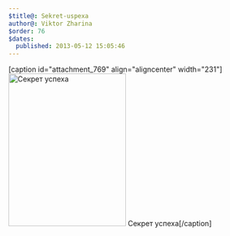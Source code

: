 ```yaml
---
$title@: Sekret-uspexa
author@: Viktor Zharina
$order: 76
$dates:
  published: 2013-05-12 15:05:46
---
```

[caption id="attachment_769" align="aligncenter" width="231"]<a href="http://viktor.zharina.info/wp-content/uploads/2013/05/secret-success.jpeg"><img src="http://viktor.zharina.info/wp-content/uploads/2013/05/secret-success-231x300.jpeg" alt="Секрет успеха" width="231" height="300" class="size-medium wp-image-769" /></a> Секрет успеха[/caption]